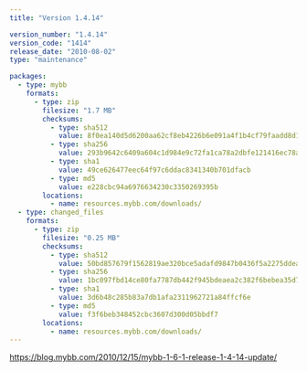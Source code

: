 ```yaml
---
title: "Version 1.4.14"

version_number: "1.4.14"
version_code: "1414"
release_date: "2010-08-02"
type: "maintenance"

packages:
  - type: mybb
    formats:
      - type: zip
        filesize: "1.7 MB"
        checksums:
          - type: sha512
            value: 8f0ea140d5d6200aa62cf8eb4226b6e091a4f1b4cf79faadd8d194a65da247504235d346a3a54579686e4979b2b7ae1322aeb40abf2ee80a38733ceac404daf7
          - type: sha256
            value: 293b9642c6409a604c1d984e9c72fa1ca78a2dbfe121416ec78aadfb1c937650
          - type: sha1
            value: 49ce626477eec64f97c6ddac8341340b701dfacb
          - type: md5
            value: e228cbc94a6976634230c3350269395b
        locations:
          - name: resources.mybb.com/downloads/
  - type: changed_files
    formats:
      - type: zip
        filesize: "0.25 MB"
        checksums:
          - type: sha512
            value: 50bd857679f1562819ae320bce5adafd9847b0436f5a2275ddeab2b4e32eab5c0c118bb886831d295e565903737704fefc45ab0f6333222230a5a75b5436e717
          - type: sha256
            value: 1bc097fbd14ce80fa7787db442f945bdeaea2c382f6bebea35d7e9be28199589
          - type: sha1
            value: 3d6b48c285b83a7db1afa2311962721a84ffcf6e
          - type: md5
            value: f3f6beb348452cbc3607d300d05bbdf7
        locations:
          - name: resources.mybb.com/downloads/
---
```


<https://blog.mybb.com/2010/12/15/mybb-1-6-1-release-1-4-14-update/>
